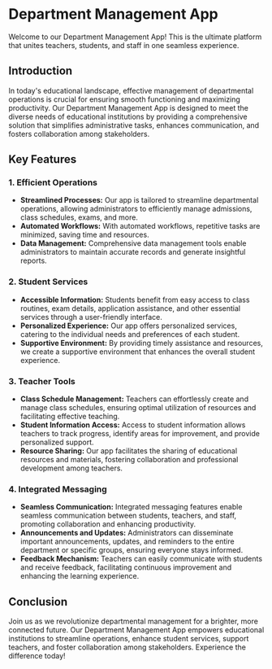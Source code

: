 # Department Management App

Welcome to our Department Management App! This is the ultimate platform that unites teachers, students, and staff in one seamless experience.

## Introduction

In today's educational landscape, effective management of departmental operations is crucial for ensuring smooth functioning and maximizing productivity. Our Department Management App is designed to meet the diverse needs of educational institutions by providing a comprehensive solution that simplifies administrative tasks, enhances communication, and fosters collaboration among stakeholders.

## Key Features

### 1. Efficient Operations
- **Streamlined Processes:** Our app is tailored to streamline departmental operations, allowing administrators to efficiently manage admissions, class schedules, exams, and more.
- **Automated Workflows:** With automated workflows, repetitive tasks are minimized, saving time and resources.
- **Data Management:** Comprehensive data management tools enable administrators to maintain accurate records and generate insightful reports.

### 2. Student Services
- **Accessible Information:** Students benefit from easy access to class routines, exam details, application assistance, and other essential services through a user-friendly interface.
- **Personalized Experience:** Our app offers personalized services, catering to the individual needs and preferences of each student.
- **Supportive Environment:** By providing timely assistance and resources, we create a supportive environment that enhances the overall student experience.

### 3. Teacher Tools
- **Class Schedule Management:** Teachers can effortlessly create and manage class schedules, ensuring optimal utilization of resources and facilitating effective teaching.
- **Student Information Access:** Access to student information allows teachers to track progress, identify areas for improvement, and provide personalized support.
- **Resource Sharing:** Our app facilitates the sharing of educational resources and materials, fostering collaboration and professional development among teachers.

### 4. Integrated Messaging
- **Seamless Communication:** Integrated messaging features enable seamless communication between students, teachers, and staff, promoting collaboration and enhancing productivity.
- **Announcements and Updates:** Administrators can disseminate important announcements, updates, and reminders to the entire department or specific groups, ensuring everyone stays informed.
- **Feedback Mechanism:** Teachers can easily communicate with students and receive feedback, facilitating continuous improvement and enhancing the learning experience.

## Conclusion

Join us as we revolutionize departmental management for a brighter, more connected future. Our Department Management App empowers educational institutions to streamline operations, enhance student services, support teachers, and foster collaboration among stakeholders. Experience the difference today!
